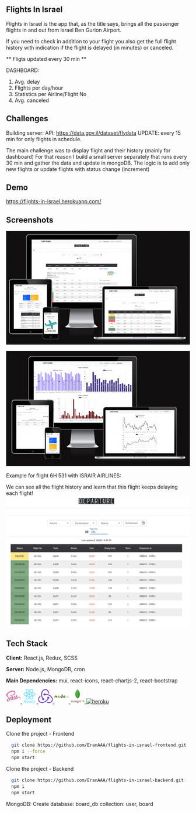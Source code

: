 ## Flights In Israel
   
Flights in Israel is the app that, as the title says, brings all the passenger flights in and out from Israel Ben Gurion Airport.

If you need to check in addition to your flight you also get the full flight history with indication if the flight is delayed (in minutes) or canceled.

** Fligts updated every 30 min **

DASHBOARD: 
1. Avg. delay
2. Flights per day/hour
3. Statistics per Airline/Flight No
4. Avg. canceled
  
## Challenges

Building server:
API: https://data.gov.il/dataset/flydata
UPDATE: every 15 min for only flights in schedule. 

The main challenge was to display flight and their history (mainly for dashboard)
For that reason I build a small server separately that runs every 30 min and gather the data and update in mongoDB. The logic is to add only new flights or update flights with status change (increment)

## Demo

https://flights-in-israel.herokuapp.com/

## Screenshots

   <p align="left"><p/>
   <img src="./src/style/imgs/flight_1.png" alt="" />

   <p align="left"><p/>
   <img src="./src/style/imgs/flight_2.png" alt="" />
   
   Example for flight 6H 531 with ISRAIR AIRLINES: 
   
   We can see all the flight history and learn that this flight keeps delaying each flight!
   <img src="./src/style/imgs/flight_3.png" alt="" />
   
## Tech Stack

**Client:** React.js, Redux, SCSS

**Server:** Node.js, MongoDB, cron

**Main Dependencies:** mui, react-icons, react-chartjs-2, react-bootstrap

   <p align="left">
   <a href="https://sass-lang.com" target="_blank" rel="noreferrer"> <img
            src="https://raw.githubusercontent.com/devicons/devicon/master/icons/sass/sass-original.svg" alt="sass"
            width="40" height="40" />
      </a>
         <a href="https://reactjs.org/" target="_blank" rel="noreferrer"> <img
            src="https://raw.githubusercontent.com/devicons/devicon/master/icons/react/react-original-wordmark.svg"
            alt="react" width="40" height="40" />
      </a>
       <a href="https://redux.js.org" target="_blank" rel="noreferrer">
         <img src="https://raw.githubusercontent.com/devicons/devicon/master/icons/redux/redux-original.svg" alt="redux"
            width="40" height="40" />
      </a>
      <a href="https://nodejs.org" target="_blank" rel="noreferrer">
         <img src="https://raw.githubusercontent.com/devicons/devicon/master/icons/nodejs/nodejs-original-wordmark.svg"
            alt="nodejs" width="40" height="40" />
      </a>
      <a href="https://www.mongodb.com/" target="_blank" rel="noreferrer"> <img
            src="https://raw.githubusercontent.com/devicons/devicon/master/icons/mongodb/mongodb-original-wordmark.svg"
            alt="mongodb" width="40" height="40" />
      </a>
           <a href="https://heroku.com" target="_blank" rel="noreferrer"> <img
            src="https://www.vectorlogo.zone/logos/heroku/heroku-icon.svg" alt="heroku" width="40" height="40" />
      </a>
   </p>
      
## Deployment

Clone the project - Frontend

```bash
  git clone https://github.com/EranAAA/flights-in-israel-frontend.git
  npm i --force
  npm start
```

Clone the project - Backend

```bash
  git clone https://github.com/EranAAA/flights-in-israel-backend.git
  npm i
  npm start
```
MongoDB: 
Create database: board_db
collection: user, board

